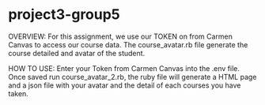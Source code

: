 # project3-group5
OVERVIEW:
For this assignment, we use our TOKEN on from Carmen Canvas to access our course data. The course_avatar.rb file generate the course detailed and avatar of the student.

HOW TO USE:
Enter your Token from Carmen Canvas into the .env file. Once saved run course_avatar_2.rb, the ruby file will generate a HTML page and a json file with your avatar and the detail of each courses you have taken.
